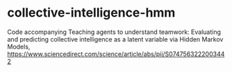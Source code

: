 # collective-intelligence-hmm
Code accompanying Teaching agents to understand teamwork: Evaluating and predicting collective intelligence as a latent variable via Hidden Markov Models, https://www.sciencedirect.com/science/article/abs/pii/S0747563222003442
